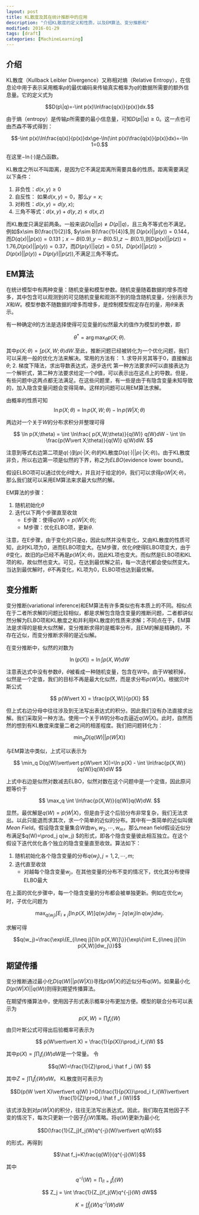 ```yaml
---
layout: post
title: KL散度及其在统计推断中的应用
description: "介绍KL散度的定义和性质，以及EM算法、变分推断和"
modified: 2016-01-29
tags: [draft]
categories: [MachineLearning]
---
```


## 介绍

KL散度（Kullback Leibler Divergence）又称相对熵（Relative Entropy），在信息论中用于表示采用概率$p$的最优编码来传输真实概率为$q$的数据所需要的额外信息量。它的定义式为

$$D(p\|q)=-\int p(x)\ln\frac{q(x)}{p(x)}dx.$$

由于熵（entropy）是传输$p$所需要的最小信息量，可知$D(p \vert\vert q)\ge 0$。这一点也可由杰森不等式得到：

$$-\int p(x)\ln\frac{q(x)}{p(x)}dx\ge-\ln(\int p(x)\frac{q(x)}{p(x)}dx)=-\ln 1=0.$$

在这里$-\ln(\cdot)$是凸函数。

KL散度之所以不叫距离，是因为它不满足距离所需要具备的性质。距离需要满足以下条件：

1. 非负性：$d(x, y) \ge 0$
2. 自反性： 如果$d(x, y) = 0$，那么$y=x$;
2. 对称性：$d(x,y)=d(y,x)$;
3. 三角不等式：$d(x, y) + d(y, z) \le d(x,z)$

而KL散度只满足前两条。一般来说$D(q\vert\vert p)\ne D(p\vert\vert q)$，且三角不等式也不满足。例如$x\sim B(\frac{1}{2})$, $y\sim B(\frac{1}{4})$,则 $D(p(x)\vert\vert p(y))=0.144$，而$D(q(x)\vert\vert p(x))=0.131$；$x\sim B(0.9)$,$y\sim B(0.5)$,$z\sim B(0.1)$,则$D(p(x)\vert\vert p(z))=1.76$,$D(p(x)\vert\vert p(y))=0.37$，而$D(p(y)\vert\vert q(z)=0.51$，$D(p(x)\vert\vert p(z))\gt D(p(x)\vert\vert p(y))+D(p(y)\vert\vert p(z))$,不满足三角不等式。

## EM算法

在统计模型中有两种变量：随机变量和模型参数。随机变量随着数据的增多而增多，其中包含可以观测到的可见随机变量和观测不到的隐含随机变量，分别表示为$X$和$W$。模型参数不随数据的增多而增多，是控制模型假定存在的量，用$\theta$来表示。

有一种确定$\theta$的方法是选择使得可见变量的似然最大的值作为模型的参数，即

$$
\theta^* = \arg\max_\theta p(X;\theta).
$$

其中$p(X;\theta) = \int p(X,W;\theta)dW$.至此，推断问题已经被转化为一个优化问题，我们可以采用一般的优化方法来解决。常用的方法有：
	1. 求导并另其等于$0$，直接解出$\theta$;
	2. 	 梯度下降法，求出导数表达式，逐步迭代
第一种方法要求$\theta$可以直接表达为一个解析式，第二种方法要求给定一个$\theta$值，可以表示出在这点上的导数。但是，有些问题中这两点都无法满足。在这些问题里，有一些是由于有隐含变量未知导致的，加入隐含变量问题会变得简单。这样的问题可以用EM算法求解。

由概率的性质可知
$$
\ln p(X;\theta) = \ln p(X,W;\theta) - \ln p(W\vert X;\theta)
$$

两边对一个关于$W$的分布求积分并整理可得

$$
\ln p(X;\theta) = \int \ln\frac{ p(X,W;\theta)}{q(W)} q(W)dW - \int \ln \frac{p(W\vert X;\theta)}{q(W)} q(W)dW.
$$

注意到等式右边第二项是$q(\cdot)$到$p(\cdot\vert X;\theta)$的KL散度$D(q(\cdot)\vert\vert p(\cdot\vert X;\theta))$。由于KL散度非负，所以右边第一项是似然的下界，称之为*ELBO*(evidence lower bound)。

假设ELBO项可以通过优化$\theta$增大，并且对于给定的$\theta$，我们可以求得$p(W\vert X;\theta)$，那么我们就可以采用EM算法来求最大似然的解。

EM算法的步骤：

1. 随机初始化$\theta$
2. 迭代以下两个步骤直至收敛
	+ E步骤：使得$q(W)=p(W\vert X;\theta)$;
	+ M步骤：优化ELBO项，更新$\theta$.

注意，在E步骤，由于变化的只是$q$，因此似然并没有变化，又由KL散度的性质可知，此时KL项为0，进而ELBO项变大。在M步骤，优化$\theta$使得ELBO项变大，由于$\theta$变化，故旧的$p$已经不再是$p(W\vert X;\theta)$，因此KL项也变大。而似然是ELBO项和KL项的和，故似然也变大。可见，在达到最优解之前，每一次迭代都会使似然变大。当达到最优解时，$\theta$不再变化，KL项为$0$，ELBO项也达到最优解。

## 变分推断

变分推断(variational inference)和EM算法有许多类似也有本质上的不同。相似点在于二者所求解的问题比较相似，都是求解包含隐含变量的推断问题，二者都讲似然分解为ELBO项和KL散度之和并利用KL散度的性质来求解；不同点在于，EM算法是求得的是极大似然解，变分推断求得的是概率分布，且EM的解是精确的，不存在近似，而变分推断求得的是近似解。

在变分推断中，似然的对数为

$$
\ln(p(X))=\ln \int p(X, W)dW
$$

注意表达式中没有参数$\theta$，$\theta$被看成一种随机变量，包含在$W$中。由于$W$被积掉，似然是一个定值，我们的目标不再是最大化似然，而是求分布$p(W\vert X)$。根据贝叶斯公式

$$
p(W\vert X) = \frac{p(X,W)}{p(X)}
$$

但上式右边分母中往往涉及到无法写出表达式的积分。因此我们没有办法直接求出解。我们采取另一种方法。使用一个关于$W$的分布$q$去逼近$q(W\vert X)$。此时，自然而然的想到有KL散度来度量二者之间的相差程度。我们把问题转化为：

$$
\min_q D(q(W) \vert\vert p(W \vert X))
$$

与EM算法中类似，上式可以表示为

$$
\min_q D(q(W)\vert\vert p(W\vert X))=\ln p(X) - \int \ln\frac{p(X,W)}{q(W)}q(W)dW
$$

上式中右边是似然对数减去ELBO，似然对数在这个问题中是一个定值，因此原问题等价于

$$
\max_q  \int \ln\frac{p(X,W)}{q(W)}q(W)dW.
$$

显然，最优解是$q(W)=p(W\vert X)$，但是由于这个后验分布非常复杂，我们无法求出。以此只能退而求其次，求一个简单的近似的分布。其中有一类简单的近似叫做*Mean Field*。假设隐含变量集合$W$由$w_1,w_2,\cdots,w_m$，那么mean field假设近似分布满足$q(W)=\prod_j q(w_j) $的形式，即各个隐含变量彼此相互独立。在这个假设下迭代优化各个独立的隐含变量直至收敛。算法如下：

1. 随机初始化各个隐含变量的分布$q(w_j), j=1,2,\cdots,m$;
2. 迭代直至收敛
	+ 对越每个隐含变量$w_j$，在其他变量的分布不变的情况下，优化其分布使得ELBO最大

在上面的优化步骤中，每一个隐含变量的分布都会被单独更新。例如在优化$w_j$时，子优化问题为

$$
\max_{q(w_j)} \int E_{i\neq j}[\ln p(X,W)]q(w_j)dw_j -\int q(w_j)\ln q(w_j) dw_j.
$$

求解可得

$$q(w_j)=\frac{\exp\{E_{i\neq j}[\ln p(X,W)]\}}{\exp\{\int E_{i\neq j}[\ln p(X,W)]dw_j\}}$$

## 期望传播

变分推断通过最小化$D(q(W)\vert\vert p(W \vert X))$寻找$p(W\vert X)$的近似分布$q(W)$。如果最小化$D(p(W \vert X)\vert\vert q(W) )$则得到期望传播算法。

在期望传播算法中，使用因子形式表示概率分布更加方便。模型的联合分布可以表示为
$$p(X,W)=\prod_i f_i(W)$$
由贝叶斯公式可得出后验概率可表示为

$$
p(W\vert\vert X) = \frac{1}{p(X)}\prod_i f_i(W)
$$

其中$p(X)=\int \prod_i f_i(W) dW$是一个常量。
令

$$q(W)=\frac{1}{Z}\prod_i \hat f _i (W)
$$

其中$Z=\int \prod_i \hat f _i (W)dW$。
KL散度则可表示为

$$D(p(W \vert X)\vert\vert q(W) )=D(\frac{1}{p(X)}\prod_i f_i(W)\vert\vert \frac{1}{Z}\prod_i \hat f _i (W))$$

该式涉及到对$p(W \vert X)$的积分，往往无法写出表达式。因此，我们取在其他因子不变的情况下，每次只更新一个因子$\hat f _j (W)$策略。将$q(W)$更新为最小化

$$D(\frac{1}{Z_j}f_j(W)q^{-j}(W)\vert\vert q(W))$$

的形式，再得到

$$\hat f_j=K\frac{q(W)}{q^{-j}(W)}$$

其中

$$q^{-j}(W)=\prod_{i!=j} \hat f _i (W)$$

$$
Z_j = \int \frac{1}{Z_j}f_j(W)q^{-j}(W) dW$$

$$
K = \int \hat f_j(W)q^{-j}(W) dW$$
